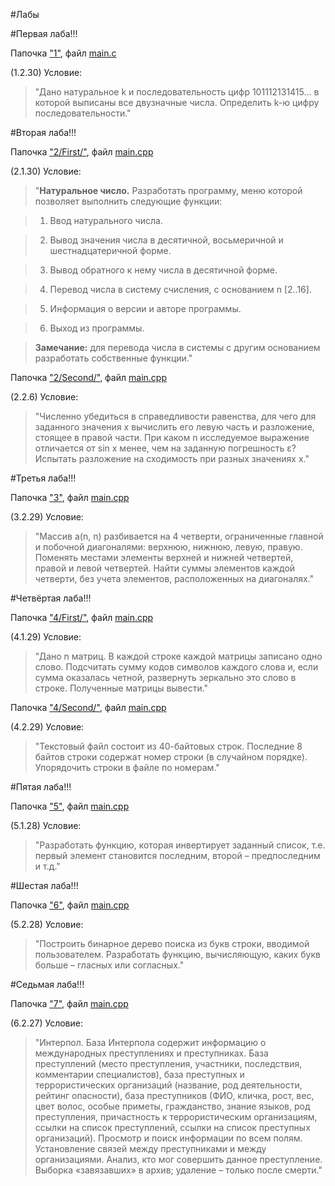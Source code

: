 #Лабы

#Первая лаба!!!

Папочка ["1"](https://github.com/programming-653502/Shilov/tree/master/1), файл [main.c](https://github.com/programming-653502/Shilov/blob/master/1/main.c)

(1.2.30) Условие:

>"Дано натуральное k и последовательность цифр 101112131415… в которой выписаны все двузначные числа. Определить k-ю цифру последовательности."

#Вторая лаба!!!

Папочка ["2/First/"](https://github.com/programming-653502/Shilov/tree/master/2/First), файл [main.cpp](https://github.com/programming-653502/Shilov/blob/master/2/First/main.cpp)

(2.1.30) Условие:
>"**Натуральное число.** Разработать программу, меню которой
позволяет выполнить следующие функции:

>1. Ввод натурального числа.

>2. Вывод значения числа в десятичной, восьмеричной и
шестнадцатеричной форме.

>3. Вывод обратного к нему числа в десятичной форме.

>4. Перевод числа в систему счисления, с основанием n [2..16].

>5. Информация о версии и авторе программы.

>6. Выход из программы.

>**Замечание:** для перевода числа в системы с другим основанием разработать собственные функции."

Папочка ["2/Second/"](https://github.com/programming-653502/Shilov/tree/master/2/Second), файл [main.cpp](https://github.com/programming-653502/Shilov/blob/master/2/Second/main.cpp)

(2.2.6) Условие:
>"Численно убедиться в справедливости равенства, для чего для
заданного значения х вычислить его левую часть и разложение,
стоящее в правой части. При каком n исследуемое выражение
отличается от sin x менее, чем на заданную погрешность ε?
Испытать разложение на сходимость при разных значениях х."

#Третья лаба!!!

Папочка ["3"](https://github.com/programming-653502/Shilov/tree/master/3), файл [main.cpp](https://github.com/programming-653502/Shilov/blob/master/3/main.cpp)

(3.2.29) Условие:

>"Массив a(n, n) разбивается на 4 четверти, ограниченные главной и побочной диагоналями: верхнюю, нижнюю, левую, правую. Поменять местами элементы верхней и нижней четвертей, правой и левой четвертей. Найти суммы элементов каждой четверти, без учета элементов, расположенных на диагоналях."

#Четвёртая лаба!!!

Папочка ["4/First/"](https://github.com/programming-653502/Shilov/tree/master/4/First), файл [main.cpp](https://github.com/programming-653502/Shilov/blob/master/4/First/main.cpp)

(4.1.29) Условие:

>"Дано n матриц. В каждой строке каждой матрицы записано одно
слово. Подсчитать сумму кодов символов каждого слова и, если
сумма оказалась четной, развернуть зеркально это слово в строке. Полученные матрицы вывести."

Папочка ["4/Second/"](https://github.com/programming-653502/Shilov/tree/master/4/Second), файл [main.cpp](https://github.com/programming-653502/Shilov/blob/master/4/Second/main.cpp)

(4.2.29) Условие:

>"Текстовый файл состоит из 40-байтовых строк. Последние 8 байтов строки содержат номер строки (в случайном порядке). Упорядочить строки в файле по номерам."

#Пятая лаба!!!

Папочка ["5"](https://github.com/programming-653502/Shilov/tree/master/5), файл [main.cpp](https://github.com/programming-653502/Shilov/blob/master/5/main.cpp)

(5.1.28) Условие:

>"Разработать функцию, которая инвертирует заданный список, т.е. первый элемент становится последним, второй – предпоследним и т.д."

#Шестая лаба!!!

Папочка ["6"](https://github.com/programming-653502/Shilov/tree/master/6), файл [main.cpp](https://github.com/programming-653502/Shilov/blob/master/6/main.cpp)

(5.2.28) Условие:

>"Построить бинарное дерево поиска из букв строки, вводимой
пользователем. Разработать функцию, вычисляющую, каких букв
больше – гласных или согласных."

#Седьмая лаба!!!

Папочка ["7"](https://github.com/programming-653502/Shilov/tree/master/7), файл [main.cpp](https://github.com/programming-653502/Shilov/blob/master/7/main.cpp)

(6.2.27) Условие:

>"Интерпол. База Интерпола содержит информацию о международных преступлениях и преступниках. База преступлений
(место преступления, участники, последствия, комментарии
специалистов), база преступных и террористических организаций
(название, род деятельности, рейтинг опасности), база
преступников (ФИО, кличка, рост, вес, цвет волос, особые приметы, гражданство, знание языков, род преступления, причастность к террористическим организациям, ссылки на список преступлений, ссылки на список преступных организаций). Просмотр и поиск информации по всем полям. Установление связей между преступниками и между организациями. Анализ, кто мог совершить данное преступление. Выборка «завязавших» в архив; удаление – только после смерти."


